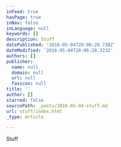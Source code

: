 ```yaml
---
inFeed: true
hasPage: true
inNav: false
inLanguage: null
keywords: []
description: Stuff
datePublished: '2016-05-04T20:06:20.738Z'
dateModified: '2016-05-04T20:06:20.323Z'
authors: []
publisher:
  name: null
  domain: null
  url: null
  favicon: null
title: ''
author: []
starred: false
sourcePath: _posts/2016-05-04-stuff.md
url: stuff/index.html
_type: Article

---
```

Stuff